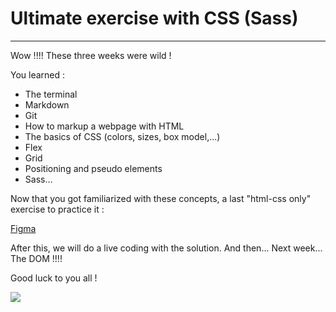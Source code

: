 # Ultimate exercise with CSS (Sass)

---

Wow !!!!
These three weeks were wild !

You learned :

- The terminal
- Markdown
- Git
- How to markup a webpage with HTML
- The basics of CSS (colors, sizes, box model,...)
- Flex
- Grid
- Positioning and pseudo elements
- Sass...

Now that you got familiarized with these concepts, a last "html-css only" exercise to practice it :

[Figma](https://www.figma.com/file/AgBE1Q4rOSg4ps8LPb79XK/Untitled?type=design&node-id=0%3A1&mode=dev)

After this, we will do a live coding with the solution. And then... Next week... The DOM !!!!

Good luck to you all !

![](https://media.giphy.com/media/l3BwSPbqx3QGKEgpp2/giphy.gif)
